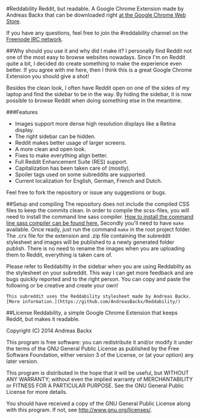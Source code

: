 #Reddability
Reddit, but readable. A Google Chrome Extension made by Andreas Backx that can be downloaded right [at the Google Chrome Web Store](https://chrome.google.com/webstore/detail/reddability/plcdgkcofciichapgeafkaefggdnklho).

If you have any questions, feel free to join the #reddability channel on the [Freenode IRC network](https://freenode.net/).

##Why should you use it and why did I make it?
I personally find Reddit not one of the most easy to browse websites nowadays. Since I'm on Reddit quite a bit, I decided do create something to make the experience even better. If you agree with me here, then I think this is a great Google Chrome Extension you should give a shot!

Besides the clean look, I often have Reddit open on one of the sides of my laptop and find the sidebar to be in the way. By hiding the sidebar, it is now possible to browse Reddit when doing something else in the meantime.

###Features
 - Images support more dense high resolution displays like a Retina display.
 - The right sidebar can be hidden.
 - Reddit makes better usage of larger screens.
 - A more clean and open look.
 - Fixes to make everything align better.
 - Full Reddit Enhancement Suite (RES) support.
 - Capitalization has been taken care of (mostly).
 - Spoiler tags used on some subreddits are supported.
 - Current localization for English, German, French and Dutch.

Feel free to fork the repository or issue any suggestions or bugs.

##Setup and compiling
The repository does not include the compiled CSS files to keep the commits clean. In order to compile the scss-files, you will need to install the command line sass compiler. [How to install the command line sass compiler can be found here.](http://sass-lang.com/install) Secondly you'll need to have `make` available. Once ready, just run the command `make` in the root project folder. The .crx file for the extension and .zip file containing the subreddit stylesheet and images will be published to a newly generated folder publish. There is no need to rename the images when you are uploading them to Reddit, everything is taken care of.

Please refer to Reddabiltiy in the sidebar when you are using Reddabilty as the stylesheet on your subreddit. This way I can get more feedback and are bugs quickly reported and to the right person. You can copy and paste the following or be creative and create your own!

```
This subreddit uses the Reddability stylesheet made by Andreas Backx. [More information.](https://github.com/AndreasBackx/Reddability/)
```

##License
Reddability, a simple Google Chrome Extension that keeps Reddit, but makes it readable.

Copyright (C) 2014  Andreas Backx

This program is free software: you can redistribute it and/or modify
it under the terms of the GNU General Public License as published by
the Free Software Foundation, either version 3 of the License, or
(at your option) any later version.

This program is distributed in the hope that it will be useful,
but WITHOUT ANY WARRANTY; without even the implied warranty of
MERCHANTABILITY or FITNESS FOR A PARTICULAR PURPOSE.  See the
GNU General Public License for more details.

You should have received a copy of the GNU General Public License
along with this program.  If not, see <http://www.gnu.org/licenses/>.
